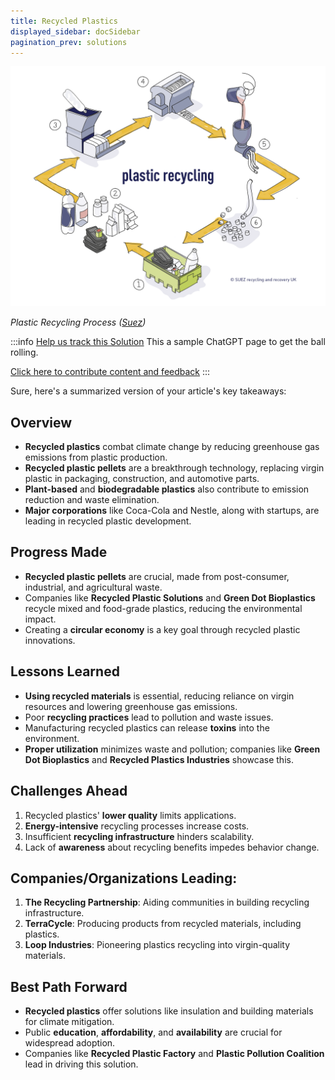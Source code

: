 ```yaml
---
title: Recycled Plastics
displayed_sidebar: docSidebar
pagination_prev: solutions
---
```

![The process of plastic recycling: collection, sorting, baling, shredding and cleaning, melting and extrusion, pelletizing.](/../static/img/recycled-plastics.png)

*Plastic Recycling Process ([Suez](https://www.suez.co.uk/en-gb/our-offering/communities-and-individuals/education-tools-and-resources/what-happens-to-waste/recycling/plastic))*

:::info [Help us track this Solution](contribute)
This a sample ChatGPT page to get the ball rolling.

[Click here to contribute content and feedback](contribute)
:::

Sure, here's a summarized version of your article's key takeaways:

## Overview

- **Recycled plastics** combat climate change by reducing greenhouse gas emissions from plastic production.
- **Recycled plastic pellets** are a breakthrough technology, replacing virgin plastic in packaging, construction, and automotive parts.
- **Plant-based** and **biodegradable plastics** also contribute to emission reduction and waste elimination.
- **Major corporations** like Coca-Cola and Nestle, along with startups, are leading in recycled plastic development.

## Progress Made

- **Recycled plastic pellets** are crucial, made from post-consumer, industrial, and agricultural waste.
- Companies like **Recycled Plastic Solutions** and **Green Dot Bioplastics** recycle mixed and food-grade plastics, reducing the environmental impact.
- Creating a **circular economy** is a key goal through recycled plastic innovations.

## Lessons Learned

- **Using recycled materials** is essential, reducing reliance on virgin resources and lowering greenhouse gas emissions.
- Poor **recycling practices** lead to pollution and waste issues.
- Manufacturing recycled plastics can release **toxins** into the environment.
- **Proper utilization** minimizes waste and pollution; companies like **Green Dot Bioplastics** and **Recycled Plastics Industries** showcase this.

## Challenges Ahead

1. Recycled plastics' **lower quality** limits applications.
2. **Energy-intensive** recycling processes increase costs.
3. Insufficient **recycling infrastructure** hinders scalability.
4. Lack of **awareness** about recycling benefits impedes behavior change.

## Companies/Organizations Leading:

1. **The Recycling Partnership**: Aiding communities in building recycling infrastructure.
2. **TerraCycle**: Producing products from recycled materials, including plastics.
3. **Loop Industries**: Pioneering plastics recycling into virgin-quality materials.

## Best Path Forward

- **Recycled plastics** offer solutions like insulation and building materials for climate mitigation.
- Public **education**, **affordability**, and **availability** are crucial for widespread adoption.
- Companies like **Recycled Plastic Factory** and **Plastic Pollution Coalition** lead in driving this solution.